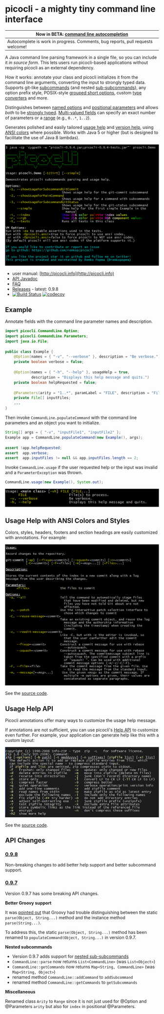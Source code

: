 # picocli - a mighty tiny command line interface

|Now in BETA: [command line autocompletion](http://picocli.info/1.0.0-SNAPSHOT/autocomplete.html)|
|----|
|Autocomplete is work in progress. Comments, bug reports, pull requests welcome!|

A Java command line parsing framework in a single file, so you can include it _in source form_.
This lets users run picocli-based applications without requiring picocli as an external dependency.

How it works: annotate your class and picocli initializes it from the command line arguments,
converting the input to strongly typed data. Supports git-like [subcommands](http://picocli.info/#_subcommands)
(and nested [sub-subcommands](http://picocli.info/#_nested_sub_subcommands)),
any option prefix style, POSIX-style [grouped short options](http://picocli.info/#_short_options),
custom [type converters](http://picocli.info/#_custom_type_converters) and more.

Distinguishes between [named options](http://picocli.info/#_options) and
[positional parameters](http://picocli.info/#_positional_parameters) and allows _both_ to be 
[strongly typed](http://picocli.info/#_strongly_typed_everything).
[Multi-valued fields](http://picocli.info/#_multiple_values) can specify 
an exact number of parameters or a [range](http://picocli.info/#_arity) (e.g., `0..*`, `1..2`).

Generates polished and easily tailored [usage help](http://picocli.info/#_usage_help)
and  [version help](http://picocli.info/#_version_help),
using [ANSI colors](http://picocli.info/#_ansi_colors_and_styles) where possible.
Works with Java 5 or higher (but is designed to facilitate the use of Java 8 lambdas).

<a id="picocli_demo"></a>
![Picocli Demo help message with ANSI colors](docs/images/picocli.Demo.png?raw=true)

* user manual: [http://picocli.info](http://picocli.info)
* [API Javadoc](http://picocli.info/apidocs/)
* [FAQ](https://github.com/remkop/picocli/wiki/FAQ)
* [Releases](https://github.com/remkop/picocli/releases) - latest: 0.9.8
* [![Build Status](https://travis-ci.org/remkop/picocli.svg?branch=master)](https://travis-ci.org/remkop/picocli) 
[![codecov](https://codecov.io/gh/remkop/picocli/branch/master/graph/badge.svg)](https://codecov.io/gh/remkop/picocli)


## Example

Annotate fields with the command line parameter names and description.

```java
import picocli.CommandLine.Option;
import picocli.CommandLine.Parameters;
import java.io.File;

public class Example {
    @Option(names = { "-v", "--verbose" }, description = "Be verbose.")
    private boolean verbose = false;

    @Option(names = { "-h", "--help" }, usageHelp = true,
            description = "Displays this help message and quits.")
    private boolean helpRequested = false;

    @Parameters(arity = "1..*", paramLabel = "FILE", description = "File(s) to process.")
    private File[] inputFiles;
    ...
}
```

Then invoke `CommandLine.populateCommand` with the command line parameters and an object you want to initialize.

```java
String[] args = { "-v", "inputFile1", "inputFile2" };
Example app = CommandLine.populateCommand(new Example(), args);

assert !app.helpRequested;
assert  app.verbose;
assert  app.inputFiles != null && app.inputFiles.length == 2;
```

Invoke `CommandLine.usage` if the user requested help or the input was invalid and a `ParameterException` was thrown.

```java
CommandLine.usage(new Example(), System.out);
```

![Usage help message with ANSI colors](docs/images/ExampleUsageANSI.png?raw=true)

## Usage Help with ANSI Colors and Styles

Colors, styles, headers, footers and section headings are easily customized with annotations.
For example:

![Longer help message with ANSI colors](docs/images/UsageHelpWithStyle.png?raw=true)

See the [source code](https://github.com/remkop/picocli/blob/v0.9.4/src/test/java/picocli/Demo.java#L337). 



## Usage Help API

Picocli annotations offer many ways to customize the usage help message.

If annotations are not sufficient, you can use picocli's [Help API](http://picocli.info/#_usage_help_api) to customize even further.
For example, your application can generate help like this with a custom layout:

![Usage help message with two options per row](docs/images/UsageHelpWithCustomLayout.png?raw=true)

See the [source code](https://github.com/remkop/picocli/blob/master/src/test/java/picocli/CustomLayoutDemo.java#L61).

## API Changes

### [0.9.8](https://github.com/remkop/picocli/releases/tag/v0.9.8)
Non-breaking changes to add better help support and better subcommand support.

### [0.9.7](https://github.com/remkop/picocli/releases/tag/v0.9.7)
Version 0.9.7 has some breaking API changes.

**Better Groovy support**

It was [pointed out](https://github.com/remkop/picocli/issues/135) that Groovy had trouble distinguishing between
the static `parse(Object, String...)` method and the instance method `parse(String...)`.

To address this, the static `parse(Object, String...)` method has been renamed
to `populateCommand(Object, String...)` in  version 0.9.7.

**Nested subcommands**

* Version 0.9.7 adds support for [nested sub-subcommands](https://github.com/remkop/picocli/issues/127)
* `CommandLine::parse` now returns `List<CommandLine>` (was `List<Object>`)
* `CommandLine::getCommands` now returns `Map<String, CommandLine>` (was `Map<String, Object>`)
* renamed method `CommandLine::addCommand` to `addSubcommand`
* renamed method `CommandLine::getCommands` to `getSubcommands`

**Miscellaneous**

Renamed class `Arity` to `Range` since it is not just used for @Option and @Parameters `arity` but also for `index` in positional @Parameters.